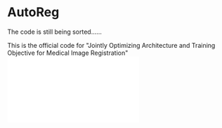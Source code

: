 # AutoReg

The code is still being sorted......

This is the official code for "Jointly Optimizing Architecture and Training Objective for Medical Image Registration"
![Alt text](pipline.pdf)




